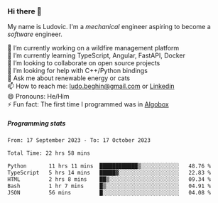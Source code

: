 ### Hi there 👋

My name is Ludovic. I'm a *mechanical* engineer aspiring to become a *software* engineer.

 🔭 I’m currently working on a wildfire management platform<br/>
 🌱 I’m currently learning TypeScript, Angular, FastAPI, Docker<br/>
 👯 I’m looking to collaborate on open source projects<br/>
 🤔 I’m looking for help with C++/Python bindings<br/>
 💬 Ask me about renewable energy or cats<br/>
 📫 How to reach me: ludo.beghin@gmail.com or [Linkedin](https://www.linkedin.com/in/ludovic-beghin/)<br/>
 😄 Pronouns: He/Him<br/>
 ⚡ Fun fact: The first time I programmed was in [Algobox](https://fr.wikipedia.org/wiki/Algobox)<br/>

##### Programming stats
<!--START_SECTION:waka-->

```txt
From: 17 September 2023 - To: 17 October 2023

Total Time: 22 hrs 58 mins

Python       11 hrs 11 mins  ████████████▒░░░░░░░░░░░░   48.76 %
TypeScript   5 hrs 14 mins   █████▓░░░░░░░░░░░░░░░░░░░   22.83 %
HTML         2 hrs 8 mins    ██▒░░░░░░░░░░░░░░░░░░░░░░   09.34 %
Bash         1 hr 7 mins     █▒░░░░░░░░░░░░░░░░░░░░░░░   04.91 %
JSON         56 mins         █░░░░░░░░░░░░░░░░░░░░░░░░   04.08 %
```

<!--END_SECTION:waka-->
